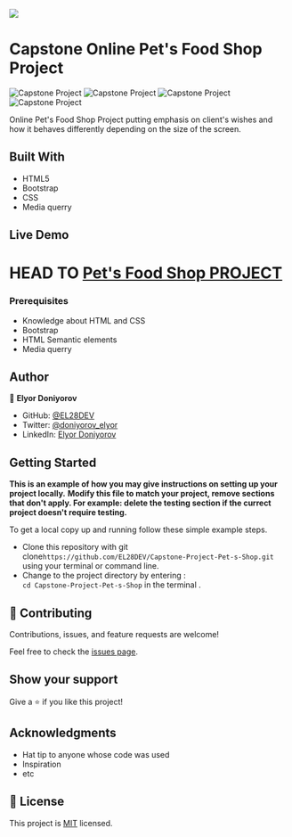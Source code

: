 ![](https://img.shields.io/badge/Microverse-blueviolet)

# Capstone Online Pet's Food Shop Project
![Capstone Project](https://user-images.githubusercontent.com/67087664/106937061-21a51680-673f-11eb-89b4-313f1f60bd8a.png)
![Capstone Project](https://user-images.githubusercontent.com/67087664/106937091-2c5fab80-673f-11eb-8f07-db772500c10c.png)
![Capstone Project](https://user-images.githubusercontent.com/67087664/106937170-4600f300-673f-11eb-9563-4d5377fae89a.png)
![Capstone Project](https://user-images.githubusercontent.com/67087664/106937259-603ad100-673f-11eb-936c-92925a2fefb6.png)




Online Pet's Food Shop Project putting emphasis on client's wishes and how it behaves differently depending on the size of the screen.

## Built With

- HTML5
- Bootstrap
- CSS
- Media querry


## Live Demo

HEAD TO
[Pet's Food Shop PROJECT](https://el28dev.github.io/Capstone-Project-Pet-s-Shop/)
=======





### Prerequisites

-  Knowledge about HTML and CSS
-  Bootstrap
-  HTML Semantic elements
-  Media querry





## Author

👤 **Elyor Doniyorov**

- GitHub: [@EL28DEV](https://github.com/EL28DEV)
- Twitter: [@doniyorov_elyor](https://twitter.com/home?lang=en)
- LinkedIn: [Elyor Doniyorov](https://www.linkedin.com/in/elyor-doniyorov)


## Getting Started

**This is an example of how you may give instructions on setting up your project locally.**
**Modify this file to match your project, remove sections that don't apply. For example: delete the testing section if the currect project doesn't require testing.**


To get a local copy up and running follow these simple example steps.
- Clone this repository with git clone```https://github.com/EL28DEV/Capstone-Project-Pet-s-Shop.git``` using your terminal or command line.
- Change to the project directory by entering : <br>
```cd Capstone-Project-Pet-s-Shop``` in the terminal .

## 🤝 Contributing

Contributions, issues, and feature requests are welcome!

Feel free to check the [issues page](issues/).

## Show your support

Give a ⭐️ if you like this project!

## Acknowledgments

- Hat tip to anyone whose code was used
- Inspiration
- etc

## 📝 License

This project is [MIT](https://choosealicense.com/licenses/mit/) licensed.